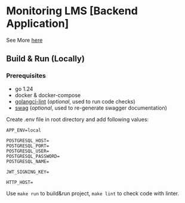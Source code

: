 # Monitoring LMS [Backend Application]

See More [here](https://upserv.su)

## Build & Run (Locally)
### Prerequisites
- go 1.24
- docker & docker-compose
- [golangci-lint](https://github.com/golangci/golangci-lint) (<i>optional</i>, used to run code checks)
- [swag](https://github.com/swaggo/swag) (<i>optional</i>, used to re-generate swagger documentation)

Create .env file in root directory and add following values:
```dotenv
APP_ENV=local

POSTGRESQL_HOST=
POSTGRESQL_PORT=
POSTGRESQL_USER=
POSTGRESQL_PASSWORD=
POSTGRESQL_NAME=

JWT_SIGNING_KEY=

HTTP_HOST=
```

Use `make run` to build&run project, `make lint` to check code with linter.